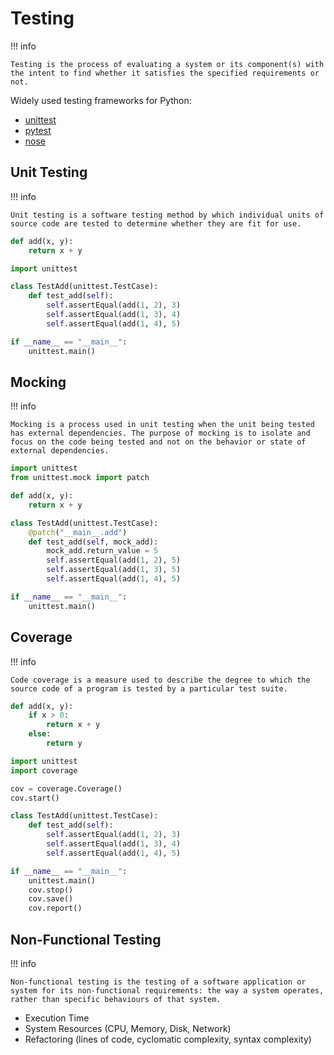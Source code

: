 # Testing

!!! info

    Testing is the process of evaluating a system or its component(s) with the intent to find whether it satisfies the specified requirements or not.

Widely used testing frameworks for Python:

-   [unittest](https://docs.python.org/3/library/unittest.html)
-   [pytest](https://docs.pytest.org/en/latest/)
-   [nose](https://nose.readthedocs.io/en/latest/)

## Unit Testing

!!! info

    Unit testing is a software testing method by which individual units of source code are tested to determine whether they are fit for use.

```python
def add(x, y):
    return x + y
```

```python
import unittest

class TestAdd(unittest.TestCase):
    def test_add(self):
        self.assertEqual(add(1, 2), 3)
        self.assertEqual(add(1, 3), 4)
        self.assertEqual(add(1, 4), 5)

if __name__ == "__main__":
    unittest.main()
```

## Mocking

!!! info

    Mocking is a process used in unit testing when the unit being tested has external dependencies. The purpose of mocking is to isolate and focus on the code being tested and not on the behavior or state of external dependencies.

```python
import unittest
from unittest.mock import patch

def add(x, y):
    return x + y

class TestAdd(unittest.TestCase):
    @patch("__main__.add")
    def test_add(self, mock_add):
        mock_add.return_value = 5
        self.assertEqual(add(1, 2), 5)
        self.assertEqual(add(1, 3), 5)
        self.assertEqual(add(1, 4), 5)

if __name__ == "__main__":
    unittest.main()
```

## Coverage

!!! info

    Code coverage is a measure used to describe the degree to which the source code of a program is tested by a particular test suite.

```python
def add(x, y):
    if x > 0:
        return x + y
    else:
        return y
```

```python
import unittest
import coverage

cov = coverage.Coverage()
cov.start()

class TestAdd(unittest.TestCase):
    def test_add(self):
        self.assertEqual(add(1, 2), 3)
        self.assertEqual(add(1, 3), 4)
        self.assertEqual(add(1, 4), 5)

if __name__ == "__main__":
    unittest.main()
    cov.stop()
    cov.save()
    cov.report()
```

## Non-Functional Testing

!!! info

    Non-functional testing is the testing of a software application or system for its non-functional requirements: the way a system operates, rather than specific behaviours of that system.

-   Execution Time
-   System Resources (CPU, Memory, Disk, Network)
-   Refactoring (lines of code, cyclomatic complexity, syntax complexity)
